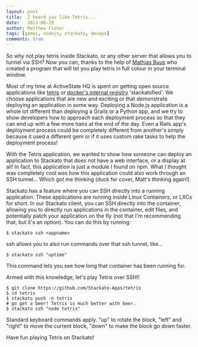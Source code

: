 ```yaml
---
layout: post
title:  I heard you like Tetris...
date:   2013-08-29
author: Matthew Fisher
tags: [games, nodejs, stackato, devops]
comments: true
---
```


So why not play tetris inside Stackato, or any other server that allows you to
tunnel via SSH? Now you can, thanks to the help of
[Mathias Buus](https://github.com/mafintosh)
who created a program that will let you play tetris in full colour in your
terminal window.

Most of my time at ActiveState HQ is spent on getting open source
applications like [tetris](https://github.com/Stackato-Apps/tetris) or
[docker's internal registry](https://github.com/Stackato-Apps/docker-registry)
'stackatofied'. We choose applications that are new and exciting or that
demonstrate deploying an application in some way. Deploying a Node.js
application is a whole lot different than deploying a Grails or a Python
app, and we try to show developers how to approach each deployment process
so that they can end up with a few more hairs at the end of the day. Even a
Rails app's deployment process could be completely different from another's
simply because it used a different gem or if it uses custom rake tasks to help
the deployment process!

With the Tetris application, we wanted to show how someone can deploy an
application to Stackato that does not have a web interface, or a display at
all! In fact, this application is just a module I found on npm. What I thought
was completely cool was how this application could also work through an SSH
tunnel... Which got me thinking (duck for cover, Matt's thinking again!).

Stackato has a feature where you can SSH directly into a running application.
These applications are running inside Linux Containers, or LXCs for short. In
our Stackato client, you can SSH directly into the container, allowing you to
directly run applications in the container, edit files, and potentially patch
your application on the fly (not that I'm recommending that, but it's an
option). You can do this by running:

    $ stackato ssh <appname>

ssh allows you to also run commands over that ssh tunnel, like...

    $ stackato ssh "uptime"

This command lets you see how long that container has been running for.

Armed with this knowledge, let's play Tetris over SSH!!

    $ git clone https://github.com/Stackato-Apps/tetris
    $ cd tetris
    $ stackato push -n tetris
    # go get a beer! Tetris is much better with beer.
    $ stackato ssh "node tetris"

Standard keyboard commands apply. "up" to rotate the block, "left" and "right"
to move the current block, "down" to make the block go down faster.

Have fun playing Tetris on Stackato!
